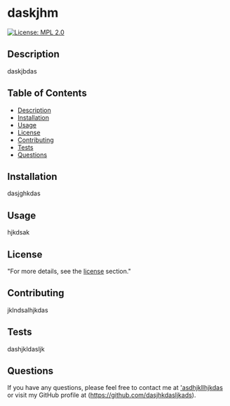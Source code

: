 
  # daskjhm
  
  [![License: MPL 2.0](https://img.shields.io/badge/License-MPL%202.0-brightgreen.svg)](https://opensource.org/licenses/MPL-2.0)
  
  ## Description
  daskjbdas
  
  ## Table of Contents
  - [Description](#description)
  - [Installation](#installation)
  - [Usage](#usage)
  - [License](#license)
  - [Contributing](#contributing)
  - [Tests](#tests)
  - [Questions](#questions)
  
  ## Installation
  dasjghkdas
  
  ## Usage
  hjkdsak
  
  ## License  
  "For more details, see the [license](#license) section."
  
  ## Contributing
  jklndsalhjkdas
  
  ## Tests
  dashjkldasljk
  
  ## Questions
  If you have any questions, please feel free to contact me at ['asdhjkllhjkdas](mailto:'asdhjkllhjkdas) or visit my GitHub profile at (https://github.com/dasjhkdasljkads).
  